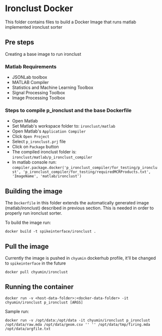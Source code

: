 # Ironclust Docker

This folder contains files to build a Docker Image that runs matlab implemented ironclust sorter


## Pre steps

Creating a base image to run ironclust


### Matlab Requirements
- JSONLab toolbox
- MATLAB Compiler
- Statistics and Machine Learning Toolbox
- Signal Processing Toolbox
- Image Processing Toolbox

### Steps to compile p\_ironclust and the base Dockerfile
- Open Matlab 
- Set Matlab's workspace folder to: `ironclust/matlab`
- Open Matlab's `Application Compiler`
- Click `Open Project`
- Select `p_ironclust.prj` file
- Click on `Package` button
- The compiled ironclust folder is: `ironclust/matlab/p_ironclust_compiler`
- In matlab console run: ```compiler.package.docker('p_ironclust_compiler/for_testing/p_ironclust', 'p_ironclust_compiler/for_testing/requiredMCRProducts.txt', 'ImageName', 'matlab/ironclust')```

## Building the image

The `Dockerfile` in this folder extends the automatically generated image (matlab/ironclust) described in previous section. This is needed in order to properly run ironclust sorter.

To build the image run:

```
docker build -t spikeinterface/ironclust .
```

## Pull the image

Currently the image is pushed in `chyumin` dockerhub profile, it'll be changed to `spikeinterface` in the future

```
docker pull chyumin/ironclust
```

## Running the container

```
docker run -v <host-data-folder>:<docker-data-folder> -it chyumin/ironclust p_ironclust [ARGS]
```

Sample run:
```
docker run -v /opt/data:/opt/data -it chyumin/ironclust p_ironclust /opt/data/raw.mda /opt/data/geom.csv '' '' /opt/data/tmp/firing.mda /opt/data/argfile.txt
``` 

